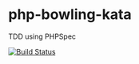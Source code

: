 php-bowling-kata
================

TDD using PHPSpec

[![Build Status](https://travis-ci.org/aqlx86/php-bowling-kata.svg?branch=master)](https://travis-ci.org/aqlx86/php-bowling-kata)
